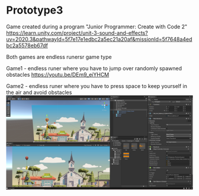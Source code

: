 # Prototype3

Game created during a program "Junior Programmer: Create with Code 2" https://learn.unity.com/project/unit-3-sound-and-effects?uv=2020.3&pathwayId=5f7e17e1edbc2a5ec21a20af&missionId=5f7648a4edbc2a5578eb67df 

Both games are endless runersr game type

Game1 - endless runer where you have to jump over randomly spawned obstacles
https://youtu.be/DEm9_eiYHCM

Game2 - endless runer where you have to press space to keep yourself in the air and avoid obstacles
![](https://github.com/jeti20/Prototype3/blob/main/Pictures/png1.PNG)

